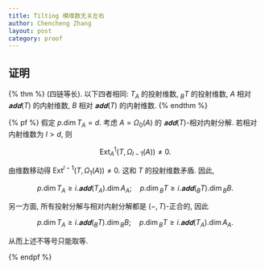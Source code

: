 ```yaml
---
title: Tilting 模维数无关左右
author: Chencheng Zhang
layout: post
category: proof
---
```


## 证明

{% thm %}
(四链等长). 以下四者相同: $T_A$ 的投射维数, $_BT$ 的投射维数, $A$ 相对 $𝐚𝐝𝐝 (T)$ 的内射维数, $B$ 相对 $𝐚𝐝𝐝 (T)$ 的内射维数.
{% endthm %}

{% pf %}
假定 $p.\dim T_A = d$. 考虑 $A = Ω_0(A)$ 的 $𝐚𝐝𝐝 (T)$-相对内射分解. 若相对内射维数为 $l > d$, 则

$$
\mathrm{Ext}_A^1(T,Ω_{l-1}(A)) ≠ 0.
$$

由维数移动得 $\mathrm{Ext}^{l-1}(T,Ω_1(A))≠0$. 这和 $T$ 的投射维数矛盾. 因此,

$$
p.\dim T_A ≥ i.𝐚𝐝𝐝 (T_A).\dim A_A;\quad p.\dim {}_BT ≥ i.𝐚𝐝𝐝 (_BT).\dim {}_BB.
$$

另一方面, 所有投射分解与相对内射分解都是 $(-,T)$-正合的, 因此

$$
p.\dim T_A ≥ i.𝐚𝐝𝐝 (_BT).\dim {}_BB;\quad p.\dim {}_BT ≥ i.𝐚𝐝𝐝 (T_A).\dim A_A.
$$

从而上述不等号只能取等.

{% endpf %}
